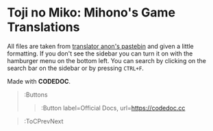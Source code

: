 # Toji no Miko: Mihono's Game Translations
All files are taken from [translator anon's pastebin](https://pastebin.com/LdyviZ8Z) and given a little formatting.
If you don't see the sidebar you can turn it on with the hamburger menu on the bottom left.
You can search by clicking on the search bar on the sidebar or by pressing `CTRL+F`.


Made with **CODEDOC**.

> :Buttons
> > :Button label=Official Docs, url=https://codedoc.cc

> :ToCPrevNext